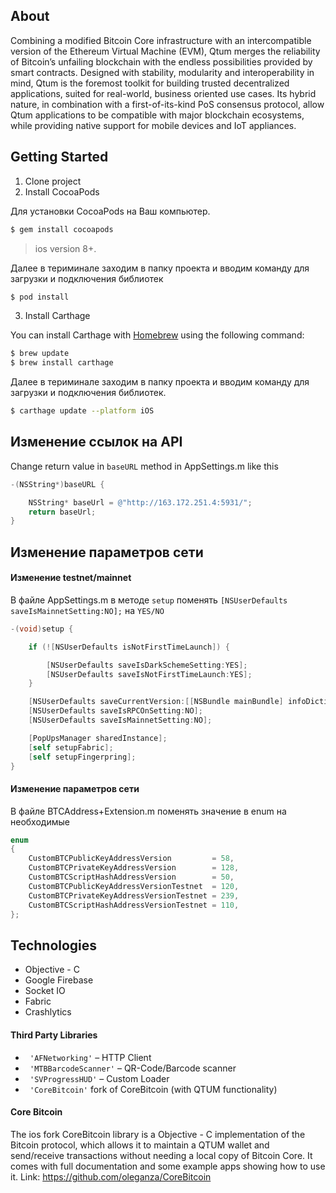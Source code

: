 ##  About
Combining a modified Bitcoin Core infrastructure with an intercompatible version of the Ethereum Virtual Machine (EVM), Qtum merges the reliability of Bitcoin’s unfailing blockchain with the endless possibilities provided by smart contracts. 
Designed with stability, modularity and interoperability in mind, Qtum is the foremost toolkit for building trusted decentralized applications, suited for real-world, business oriented use cases. Its hybrid nature, in combination with a first-of-its-kind PoS consensus protocol, allow Qtum applications to be compatible with major blockchain ecosystems, while providing native support for mobile devices and IoT appliances.

## Getting Started

1) Clone project<br/>
2) Install CocoaPods

Для установки CocoaPods на Ваш компьютер.

```bash
$ gem install cocoapods
```
> ios version 8+.

Далее в териминале заходим в папку проекта и вводим команду для загрузки и подключения библиотек

```bash
$ pod install
```

3) Install Carthage

You can install Carthage with [Homebrew](http://brew.sh/) using the following command:

```bash
$ brew update
$ brew install carthage
```

Далее в териминале заходим в папку проекта и вводим команду для загрузки и подключения библиотек.

```bash
$ carthage update --platform iOS
```

## Изменение ссылок на API

Change return value in ```baseURL``` method in AppSettings.m like this

```objective-c
-(NSString*)baseURL {

    NSString* baseUrl = @"http://163.172.251.4:5931/";
    return baseUrl;
}
```

## Изменение параметров сети

#### Изменение testnet/mainnet

В файле AppSettings.m в методе ```setup``` поменять ```[NSUserDefaults saveIsMainnetSetting:NO];``` на ```YES/NO```

```objective-c
-(void)setup {

    if (![NSUserDefaults isNotFirstTimeLaunch]) {

        [NSUserDefaults saveIsDarkSchemeSetting:YES];
        [NSUserDefaults saveIsNotFirstTimeLaunch:YES];
    }

    [NSUserDefaults saveCurrentVersion:[[NSBundle mainBundle] infoDictionary][@"CFBundleVersion"]];
    [NSUserDefaults saveIsRPCOnSetting:NO];
    [NSUserDefaults saveIsMainnetSetting:NO];

    [PopUpsManager sharedInstance];
    [self setupFabric];
    [self setupFingerpring];
}
```

#### Изменение параметров сети

В файле BTCAddress+Extension.m  поменять значение в enum на необходимые

```objective-c
enum
{
    CustomBTCPublicKeyAddressVersion         = 58,
    CustomBTCPrivateKeyAddressVersion        = 128,
    CustomBTCScriptHashAddressVersion        = 50,
    CustomBTCPublicKeyAddressVersionTestnet  = 120,
    CustomBTCPrivateKeyAddressVersionTestnet = 239,
    CustomBTCScriptHashAddressVersionTestnet = 110,
};
```

## Technologies

- Objective - C
- Google Firebase
- Socket IO
- Fabric
- Crashlytics

#### Third Party Libraries
- ``` 'AFNetworking'```  – HTTP Client
- ``` 'MTBBarcodeScanner'```  – QR-Code/Barcode scanner
- ``` 'SVProgressHUD'```  – Custom Loader
- ``` 'CoreBitcoin'```  fork of CoreBitcoin (with QTUM functionality)

#### Core Bitcoin
The ios fork CoreBitcoin library is a Objective - C implementation of the Bitcoin protocol, which allows it to maintain a QTUM wallet and send/receive transactions without needing a local copy of Bitcoin Core. It comes with full documentation and some example apps showing how to use it.
Link: https://github.com/oleganza/CoreBitcoin

